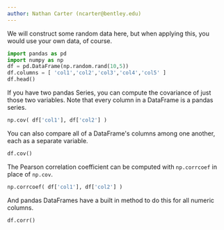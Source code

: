 ```yaml
---
author: Nathan Carter (ncarter@bentley.edu)
---
```


We will construct some random data here, but when applying this, you would use your own data, of course.

```python
import pandas as pd
import numpy as np
df = pd.DataFrame(np.random.rand(10,5))
df.columns = [ 'col1','col2','col3','col4','col5' ]
df.head()
```

If you have two pandas Series, you can compute the covariance of just those two variables.  Note that every column in a DataFrame is a pandas series.

```python
np.cov( df['col1'], df['col2'] )
```

You can also compare all of a DataFrame's columns among one another, each as a separate variable.

```python
df.cov()
```

The Pearson correlation coefficient can be computed with `np.corrcoef` in place of `np.cov`.

```python
np.corrcoef( df['col1'], df['col2'] )
```

And pandas DataFrames have a built in method to do this for all numeric columns.

```python
df.corr()
```

